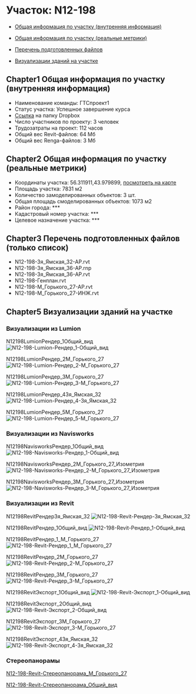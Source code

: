 # Участок: N12-198

* [Общая информация по участку (внутренняя информация)](#Chapter1)

* [Общая информация по участку (реальные метрики)](#Chapter2)

* [Перечень подготовленных файлов](#Chapter3)

* [Визуализации зданий на участке](#Chapter5)

## <a id="test">Chapter1</a> Общая информация по участку (внутренняя информация)
+ Наименование команды: ГТСпроект1
+ Статус участка: Успешное завершение курса
+ [Ссылка](https://www.dropbox.com/sh/wvvgv1nw1iqred9/AABTyZyoJaZu3krZtc6eUc2Ta/N12_198?dl=0) на папку Dropbox
+ Число участников по проекту: 3 человек
+ Трудозатраты на проект: 112 часов
+ Общий вес Revit-файлов: 64 Мб
+ Общий вес Renga-файлов: 3 Мб
## <a id="test">Chapter2</a> Общая информация по участку (реальные метрики)
+ Координаты участка: 56.311911,43.979899, [посмотреть на карте]("yandex.ru/maps/47/nizhny-novgorod/?ll=56.311911%2C43.979899&z=19")
+ Площадь участка: 7831 м2
+ Количество замоделированных объектов: 3 шт.
+ Общая площадь смоделированных объектов: 1073 м2
+ Район города: *** 
+ Кадастровый номер участка: *** 
+ Целевое назначение участка: *** 
## <a id="test">Chapter3</a> Перечень подготовленных файлов (только список)
+ N12-198-3я_Ямская_32-АР.rvt
+ N12-198-3я_Ямская_36-АР.rnp
+ N12-198-3я_Ямская_36-АР.rvt
+ N12-198-Генплан.rvt
+ N12-198-М_Горького_27-АР.rvt
+ N12-198-М_Горького_27-ИНЖ.rvt
## <a id="test">Chapter5</a> Визуализации зданий на участке
### Визуализации из Lumion
N12198LumionРендер_1Общий_вид
![N12-198-Lumion-Рендер_1-Общий_вид](/Images/N12_198/N12-198-Lumion-Рендер_1-Общий_вид_Compressed.jpg)

N12198LumionРендер_2М_Горького_27
![N12-198-Lumion-Рендер_2-М_Горького_27](/Images/N12_198/N12-198-Lumion-Рендер_2-М_Горького_27_Compressed.jpg)

N12198LumionРендер_3М_Горького_27
![N12-198-Lumion-Рендер_3-М_Горького_27](/Images/N12_198/N12-198-Lumion-Рендер_3-М_Горького_27_Compressed.jpg)

N12198LumionРендер_43я_Ямская_32
![N12-198-Lumion-Рендер_4-3я_Ямская_32](/Images/N12_198/N12-198-Lumion-Рендер_4-3я_Ямская_32_Compressed.jpg)

N12198LumionРендер_5М_Горького_27
![N12-198-Lumion-Рендер_5-М_Горького_27](/Images/N12_198/N12-198-Lumion-Рендер_5-М_Горького_27_Compressed.jpg)

### Визуализации из Navisworks
N12198NavisworksРендер_1Общий_вид
![N12-198-Navisworks-Рендер_1-Общий_вид](/Images/N12_198/N12-198-Navisworks-Рендер_1-Общий_вид_Compressed.jpg)

N12198NavisworksРендер_2М_Горького_27_Изометрия
![N12-198-Navisworks-Рендер_2-М_Горького_27_Изометрия](/Images/N12_198/N12-198-Navisworks-Рендер_2-М_Горького_27_Изометрия_Compressed.jpg)

N12198NavisworksРендер_3М_Горького_27_Изометрия
![N12-198-Navisworks-Рендер_3-М_Горького_27_Изометрия](/Images/N12_198/N12-198-Navisworks-Рендер_3-М_Горького_27_Изометрия_Compressed.jpg)

### Визуализации из Revit
N12198RevitРендер3я_Ямская_32
![N12-198-Revit-Рендер-3я_Ямская_32](/Images/N12_198/N12-198-Revit-Рендер-3я_Ямская_32_Compressed.jpg)

N12198RevitРендер_1Общий_вид
![N12-198-Revit-Рендер_1-Общий_вид](/Images/N12_198/N12-198-Revit-Рендер_1-Общий_вид_Compressed.jpg)

N12198RevitРендер_1_М_Горького_27
![N12-198-Revit-Рендер_1_М_Горького_27](/Images/N12_198/N12-198-Revit-Рендер_1_М_Горького_27_Compressed.jpg)

N12198RevitРендер_2М_Горького_27
![N12-198-Revit-Рендер_2-М_Горького_27](/Images/N12_198/N12-198-Revit-Рендер_2-М_Горького_27_Compressed.jpg)

N12198RevitРендер_3М_Горького_27
![N12-198-Revit-Рендер_3-М_Горького_27](/Images/N12_198/N12-198-Revit-Рендер_3-М_Горького_27_Compressed.jpg)

N12198RevitЭкспорт_1Общий_вид
![N12-198-Revit-Экспорт_1-Общий_вид](/Images/N12_198/N12-198-Revit-Экспорт_1-Общий_вид_Compressed.jpg)

N12198RevitЭкспорт_2Общий_вид
![N12-198-Revit-Экспорт_2-Общий_вид](/Images/N12_198/N12-198-Revit-Экспорт_2-Общий_вид_Compressed.jpg)

N12198RevitЭкспорт_3М_Горького_27
![N12-198-Revit-Экспорт_3-М_Горького_27](/Images/N12_198/N12-198-Revit-Экспорт_3-М_Горького_27_Compressed.jpg)

N12198RevitЭкспорт_43я_Ямская_32
![N12-198-Revit-Экспорт_4-3я_Ямская_32](/Images/N12_198/N12-198-Revit-Экспорт_4-3я_Ямская_32_Compressed.jpg)

### Стереопанорамы
[N12-198-Revit-Стереопанорама_М_Горького_27](https://pano.autodesk.com/pano.html?url=jpgs/27695669-4e84-42cc-9a29-92434232a6eb&version=2)

[N12-198-Revit-Стереопанорама_Общий_вид](https://pano.autodesk.com/pano.html?url=jpgs/d6b1b201-9e0b-412f-b8da-9d5bfe82d4c4&version=2)

